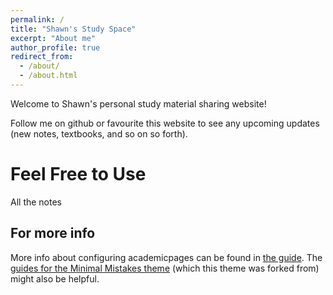 ```yaml
---
permalink: /
title: "Shawn's Study Space"
excerpt: "About me"
author_profile: true
redirect_from: 
  - /about/
  - /about.html
---
```


Welcome to Shawn's personal study material sharing website!

Follow me on github or favourite this website to see any upcoming updates (new notes, textbooks, and so on so forth).


Feel Free to Use
======
All the notes



For more info
------
More info about configuring academicpages can be found in [the guide](https://academicpages.github.io/markdown/). The [guides for the Minimal Mistakes theme](https://mmistakes.github.io/minimal-mistakes/docs/configuration/) (which this theme was forked from) might also be helpful.

